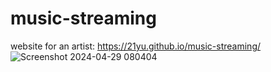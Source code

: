 # music-streaming

website for an artist:
https://21yu.github.io/music-streaming/
![Screenshot 2024-04-29 080404](https://github.com/21Yu/music-streaming/assets/116920506/f8084f6a-56dc-44e4-8c16-ec0f9cc80e77)
